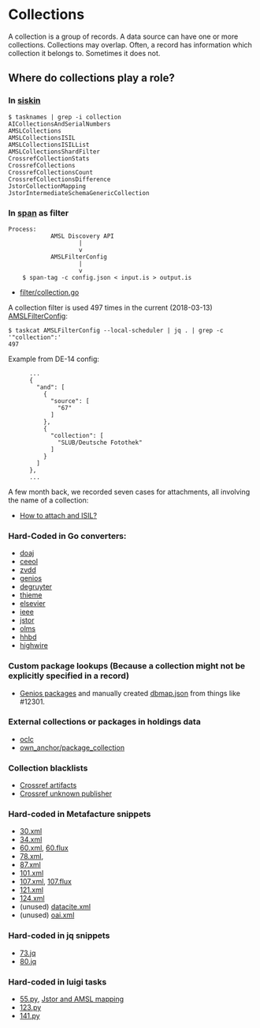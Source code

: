 Collections
===========

A collection is a group of records. A data source can have one or more
collections. Collections may overlap. Often, a record has information which
collection it belongs to. Sometimes it does not.


Where do collections play a role?
---------------------------------

### In [siskin](https://github.com/miku/siskin)

```shell
$ tasknames | grep -i collection
AICollectionsAndSerialNumbers
AMSLCollections
AMSLCollectionsISIL
AMSLCollectionsISILList
AMSLCollectionsShardFilter
CrossrefCollectionStats
CrossrefCollections
CrossrefCollectionsCount
CrossrefCollectionsDifference
JstorCollectionMapping
JstorIntermediateSchemaGenericCollection
```

### In [span](https://github.com/miku/span) as filter

```
Process:
            AMSL Discovery API
                    |
                    v
            AMSLFilterConfig
                    |
                    v
    $ span-tag -c config.json < input.is > output.is
```

* [filter/collection.go](https://github.com/miku/span/blob/2f582de074ece435548ae577febdbb57395ad4aa/filter/collection.go)

A collection filter is used 497 times in the current (2018-03-13)
[AMSLFilterConfig](https://github.com/miku/siskin/blob/732d0c0683ae744bf37dc34b8795301cb76360aa/siskin/sources/amsl.py#L645-L711):

```
$ taskcat AMSLFilterConfig --local-scheduler | jq . | grep -c '"collection":'
497
```

Example from DE-14 config:

```
      ...
      {
        "and": [
          {
            "source": [
              "67"
            ]
          },
          {
            "collection": [
              "SLUB/Deutsche Fotothek"
            ]
          }
        ]
      },
      ...
```

A few month back, we recorded seven cases for attachments, all involving the name of a collection:

* [How to attach and
  ISIL?](https://github.com/miku/siskin/blob/732d0c0683ae744bf37dc34b8795301cb76360aa/siskin/sources/amsl.py#L651-L657)

### Hard-Coded in Go converters:

* [doaj](https://github.com/miku/span/blob/a1c1b604f9320fa2c4d5f390c560f69f65e04f8a/formats/doaj/document.go#L42)
* [ceeol](https://github.com/miku/span/blob/94878b24fa18cddc00af56ce075aae904c5821e2/formats/ceeol/article.go#L20)
* [zvdd](https://github.com/miku/span/blob/a1c1b604f9320fa2c4d5f390c560f69f65e04f8a/formats/zvdd/record.go#L18)
* [genios](https://github.com/miku/span/blob/3c88c49920507c6eee1711aead83ccf9b5481ec8/formats/genios/document.go#L45)
* [degruyter](https://github.com/miku/span/blob/a1c1b604f9320fa2c4d5f390c560f69f65e04f8a/formats/degruyter/article.go#L39)
* [thieme](https://github.com/miku/span/blob/a1c1b604f9320fa2c4d5f390c560f69f65e04f8a/formats/thieme/document.go#L18)
* [elsevier](https://github.com/miku/span/blob/a1c1b604f9320fa2c4d5f390c560f69f65e04f8a/formats/elsevier/dataset.go#L25)
* [ieee](https://github.com/miku/span/blob/43a44f1d62356f12e1486b76b894b68da6949c8a/formats/ieee/publication.go#L20)
* [jstor](https://github.com/miku/span/blob/a1c1b604f9320fa2c4d5f390c560f69f65e04f8a/formats/jstor/article.go#L45)
* [olms](https://github.com/miku/span/blob/ebc6e9f007a666816e822ed0013808fb86d91d99/formats/olms/record.go#L83)
* [hhbd](https://github.com/miku/span/blob/63b4d389e28e6ac73069d032ad989d4523e2b999/formats/hhbd/record.go#L113)
* [highwire](https://github.com/miku/span/blob/a1c1b604f9320fa2c4d5f390c560f69f65e04f8a/formats/highwire/record.go#L62)

### Custom package lookups (Because a collection might not be explicitly specified in a record)

* [Genios
packages](https://github.com/miku/span/blob/3c88c49920507c6eee1711aead83ccf9b5481ec8/formats/genios/document.go#L251-L270)
and manually created
[dbmap.json](https://github.com/miku/span/blob/2f582de074ece435548ae577febdbb57395ad4aa/assets/genios/dbmap.json)
from things like #12301.

### External collections or packages in holdings data

* [oclc](https://github.com/miku/span/blob/060bfd0f912655bc7f6e2e8ed0c980ce28341873/licensing/entry.go#L118-L119)
* [own_anchor/package_collection](https://github.com/miku/span/blob/060bfd0f912655bc7f6e2e8ed0c980ce28341873/licensing/entry.go#L106-L107)

### Collection blacklists

* [Crossref artifacts](https://github.com/miku/span/blob/9ee898530614277bd9705f0e42b760955817972d/formats/crossref/document.go#L322-L333)
* [Crossref unknown publisher](https://github.com/miku/span/blob/9ee898530614277bd9705f0e42b760955817972d/formats/crossref/document.go#L336)

### Hard-coded in Metafacture snippets

* [30.xml](https://github.com/miku/siskin/blob/0209586991cbb501b10b0672ac9d793b53b76925/siskin/assets/30/30_morph.xml#L56-L60)
* [34.xml](https://github.com/miku/siskin/blob/447f48b80423e5e221b3dc1cea5e4c1790a98997/siskin/assets/34/morph.xml#L54-L58)
* [60.xml](https://github.com/miku/siskin/blob/ea069dbeb189237c6d0b5791a63046846b786075/siskin/assets/60/morph.xml#L44-L48),
  [60.flux](https://github.com/miku/siskin/blob/ea069dbeb189237c6d0b5791a63046846b786075/siskin/assets/60/flux.flux#L7)
* [78.xml](https://github.com/miku/siskin/blob/ea069dbeb189237c6d0b5791a63046846b786075/siskin/assets/78/78_morph.xml#L8-L12), 
* [87.xml](https://github.com/miku/siskin/blob/ea069dbeb189237c6d0b5791a63046846b786075/siskin/assets/87/87_morph.xml#L37-L41)
* [101.xml](https://github.com/miku/siskin/blob/ea069dbeb189237c6d0b5791a63046846b786075/siskin/assets/101/101_morph.xml#L12-L16)
* [107.xml](https://github.com/miku/siskin/blob/ea069dbeb189237c6d0b5791a63046846b786075/siskin/assets/107/morph.xml#L48-L52),
  [107.flux](https://github.com/miku/siskin/blob/ea069dbeb189237c6d0b5791a63046846b786075/siskin/assets/107/107.flux#L5)
* [121.xml](https://github.com/miku/siskin/blob/ea069dbeb189237c6d0b5791a63046846b786075/siskin/assets/arxiv/121_morph.xml#L46-L50)
* [124.xml](https://github.com/miku/siskin/blob/ea069dbeb189237c6d0b5791a63046846b786075/siskin/assets/124/124_morph.xml#L50-L54)
* (unused) [datacite.xml](https://github.com/miku/siskin/blob/ea069dbeb189237c6d0b5791a63046846b786075/siskin/assets/datacite/morph.xml#L44-L48)
* (unused) [oai.xml](https://github.com/miku/siskin/blob/ea069dbeb189237c6d0b5791a63046846b786075/siskin/assets/oai/morph.xml#L44-L48)

### Hard-coded in jq snippets

* [73.jq](https://github.com/miku/siskin/blob/ea069dbeb189237c6d0b5791a63046846b786075/siskin/assets/73/filter.jq#L5)
* [80.jq](https://github.com/miku/siskin/blob/ea069dbeb189237c6d0b5791a63046846b786075/siskin/assets/80/filter.jq#L5)

### Hard-coded in luigi tasks

* [55.py](https://github.com/miku/siskin/blob/a87d04d7126f7be721bf37fe4b47048504c16fda/siskin/sources/jstor.py#L425),
  [Jstor and AMSL
  mapping](https://github.com/miku/siskin/blob/a87d04d7126f7be721bf37fe4b47048504c16fda/siskin/sources/jstor.py#L372-L396)
* [123.py](https://github.com/miku/siskin/blob/ea069dbeb189237c6d0b5791a63046846b786075/siskin/sources/jove.py#L123)
* [141.py](https://github.com/miku/siskin/blob/342c55300c72fa97ef047089000fd146727c3a3d/siskin/sources/lynda.py#L121)
